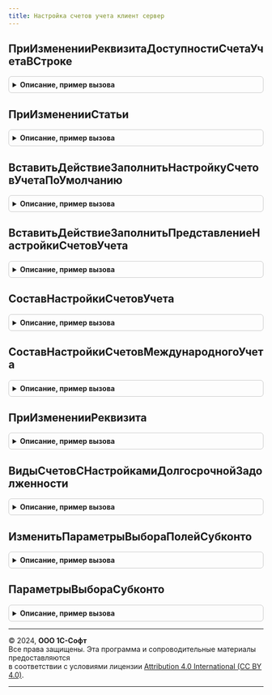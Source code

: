 ```yaml
---
title: Настройка счетов учета клиент сервер
---
```



## ПриИзмененииРеквизитаДоступностиСчетаУчетаВСтроке
<details style="margin: 1em 0; padding: 0.5em; border: 1px solid #ccc; border-radius: 6px;">

<summary style="font-weight: bold; cursor: pointer;">Описание, пример вызова</summary>

```bsl

// Очищает статью и аналитику в строке таблицы, если они не доступны в строке ТЧ.
//
// Параметры:
// 	Форма - ФормаКлиентскогоПриложения - Форма объекта.
// 	СтрокаТаблицы - ДанныеФормыЭлементКоллекции - Строка таблицы.
// 	ПутьКДаннымТаблицы - Строка - Путь к данным таблицы формы, например "Объект.Товары".
//
Процедура ПриИзмененииРеквизитаДоступностиСчетаУчетаВСтроке(Форма, СтрокаТаблицы, ПутьКДаннымТаблицы) Экспорт
```

Пример вызова
```bsl
НастройкаСчетовУчетаКлиентСервер.ПриИзмененииРеквизитаДоступностиСчетаУчетаВСтроке(Форма, СтрокаТаблицы, ПутьКДаннымТаблицы) 
```
</details>

## ПриИзмененииСтатьи
<details style="margin: 1em 0; padding: 0.5em; border: 1px solid #ccc; border-radius: 6px;">

<summary style="font-weight: bold; cursor: pointer;">Описание, пример вызова</summary>

```bsl

// Устанавливает видимость настройки счетов учета при изменении типа статьи, заполняет настройки счетов учета статьи по умолчанию.
// Вызывается из механизма выбора статей и аналитик (См. ДоходыИРасходыСервер).
//
// Параметры:
// 	Форма - ФормаКлиентскогоПриложения - Форма объекта.
// 	ПутьКДанным - Строка - Значение поля "ПутьКДанным" параметров выбора статей и аналитик (См. ДоходыИРасходыСервер.ПараметрыВыбораСтатьиИАналитики).
// 	ТипСтатьи - Строка - Значение поля "ТипСтатьи" параметров выбора статей и аналитик (См. ДоходыИРасходыСервер.ПараметрыВыбораСтатьиИАналитики).
// 	ИдентификаторыСтрок - Число, Массив, Неопределено - Идентификаторы строк таблицы, в которых изменился тип статьи.
//
Процедура ПриИзмененииСтатьи(Форма, ПутьКДанным, ТипСтатьи, ИдентификаторыСтрок = Неопределено) Экспорт
```

Пример вызова
```bsl
НастройкаСчетовУчетаКлиентСервер.ПриИзмененииСтатьи(Форма, ПутьКДанным, ТипСтатьи, ИдентификаторыСтрок);
```
</details>

## ВставитьДействиеЗаполнитьНастройкуСчетовУчетаПоУмолчанию
<details style="margin: 1em 0; padding: 0.5em; border: 1px solid #ccc; border-radius: 6px;">

<summary style="font-weight: bold; cursor: pointer;">Описание, пример вызова</summary>

```bsl

// Дополняет структуру действий механизма ОбработкаТабличнойЧасти действием заполнения настройки счетов учета по умолчанию
// по данным статьи активов и пассивов.
//
// Параметры:
//  СтруктураДействий - Структура - Структура действий
//  ФормаИлиПараметры - ФормаКлиентскогоПриложения, Структура, Массив - При вызове из формы передается форма объекта. Из формы получаются закэшированные данные настройки счетов учета.
//                                                             При вызове из объекта - параметры настройки счетов (см. НастройкаСчетовУчетаСервер.ПараметрыНастройки).
//  ПутьКДанным - Строка - Путь к данным настройки счетов учета. Значение по умолчанию "Объект.Товары".
//
Процедура ВставитьДействиеЗаполнитьНастройкуСчетовУчетаПоУмолчанию(СтруктураДействий, ФормаИлиПараметры, ПутьКДанным = "Объект.Товары") Экспорт
```

Пример вызова
```bsl
НастройкаСчетовУчетаКлиентСервер.ВставитьДействиеЗаполнитьНастройкуСчетовУчетаПоУмолчанию(СтруктураДействий, ФормаИлиПараметры, ПутьКДанным);
```
</details>

## ВставитьДействиеЗаполнитьПредставлениеНастройкиСчетовУчета
<details style="margin: 1em 0; padding: 0.5em; border: 1px solid #ccc; border-radius: 6px;">

<summary style="font-weight: bold; cursor: pointer;">Описание, пример вызова</summary>

```bsl

// Дополняет структуру действий механизма ОбработкаТабличнойЧасти действием заполнения представления настройки счетов учета.
// Действие возможно использовать только в форме.
//
// Параметры:
// 	СтруктураДействий - Структура - Структура действий
// 	Форма - ФормаКлиентскогоПриложения - Из формы получаются закэшированные параметры настройки счетов учета.
// 	ПутьКДанным - Строка - Путь к данным настройки счетов учета. Значение по умолчанию "Объект.Товары".
//
Процедура ВставитьДействиеЗаполнитьПредставлениеНастройкиСчетовУчета(СтруктураДействий, Форма, ПутьКДанным = "Объект.Товары") Экспорт
```

Пример вызова
```bsl
НастройкаСчетовУчетаКлиентСервер.ВставитьДействиеЗаполнитьПредставлениеНастройкиСчетовУчета(СтруктураДействий, Форма, ПутьКДанным);
```
</details>

## СоставНастройкиСчетовУчета
<details style="margin: 1em 0; padding: 0.5em; border: 1px solid #ccc; border-radius: 6px;">

<summary style="font-weight: bold; cursor: pointer;">Описание, пример вызова</summary>

```bsl

// Возвращает структуру полей настройки счетов учета операции.
//
// Возвращаемое значение:
//  Структура - Описание:
//++ Локализация
//  * СчетУчета - ПланСчетовСсылка.Хозрасчетный - счет регламентированного учета.
//  * Субконто1 - Произвольный - субконто 1 счета регламентированного учета
//  * Субконто2 - Произвольный - субконто 2 счета регламентированного учета
//  * Субконто3 - Произвольный - субконто 3 счета регламентированного учета
//-- Локализация
//  * НастройкиМеждународногоУчета - Массив - настройки счетов международного учета, см. СоставНастройкиСчетовМеждународногоУчета
//
Функция СоставНастройкиСчетовУчета() Экспорт
```

Пример вызова
```bsl
Результат = НастройкаСчетовУчетаКлиентСервер.СоставНастройкиСчетовУчета() 
```
</details>

## СоставНастройкиСчетовМеждународногоУчета
<details style="margin: 1em 0; padding: 0.5em; border: 1px solid #ccc; border-radius: 6px;">

<summary style="font-weight: bold; cursor: pointer;">Описание, пример вызова</summary>

```bsl

// Возвращает структуру полей настройки учета операции на счете международного учета.
// Используется для заполнения свойства НастройкиМеждународногоУчета состава настройки счетов учета операции.
//
// Возвращаемое значение:
//  Структура - Описание:
//  * ПланСчетов - СправочникСсылка.ПланыСчетовМеждународногоУчета - план счетов международного учета.
//  * СчетУчета - ПланСчетовСсылка.Международный - счет международного учета.
//  * Субконто1 - Произвольный - субконто 1 счета международного учета
//  * Субконто2 - Произвольный - субконто 2 счета международного учета
//  * Субконто3 - Произвольный - субконто 3 счета международного учета
//
Функция СоставНастройкиСчетовМеждународногоУчета() Экспорт
```

Пример вызова
```bsl
Результат = НастройкаСчетовУчетаКлиентСервер.СоставНастройкиСчетовМеждународногоУчета() 
```
</details>

## ПриИзмененииРеквизита
<details style="margin: 1em 0; padding: 0.5em; border: 1px solid #ccc; border-radius: 6px;">

<summary style="font-weight: bold; cursor: pointer;">Описание, пример вызова</summary>

```bsl

// Выполняет обработку изменения реквизитов аналитики учета, влияющих на настройку счетов учета.
//
// Параметры:
// 	Форма - ФормаКлиентскогоПриложения - Форма объекта настройки
// 	ИмяЭлемента - Строка - Имя элемента реквизита
//
Процедура ПриИзмененииРеквизита(Форма, ИмяЭлемента = Неопределено) Экспорт
```

Пример вызова
```bsl
НастройкаСчетовУчетаКлиентСервер.ПриИзмененииРеквизита(Форма, ИмяЭлемента);
```
</details>

## ВидыСчетовСНастройкамиДолгосрочнойЗадолженности
<details style="margin: 1em 0; padding: 0.5em; border: 1px solid #ccc; border-radius: 6px;">

<summary style="font-weight: bold; cursor: pointer;">Описание, пример вызова</summary>

```bsl

//++ Локализация

// Возвращает виды счетов регл. учета, для которых будет добавлена возможность настройки долгосрочного счета учета.
//
// Возвращаемое значение:
//	Массив - массив из Строка:
//		Имя вида счета регл. учета строкой, для которого надо будет дать возможность настройки долгосрочного счета учета.
//
Функция ВидыСчетовСНастройкамиДолгосрочнойЗадолженности() Экспорт
```

Пример вызова
```bsl
Результат = НастройкаСчетовУчетаКлиентСервер.ВидыСчетовСНастройкамиДолгосрочнойЗадолженности() 
```
</details>

## ИзменитьПараметрыВыбораПолейСубконто
<details style="margin: 1em 0; padding: 0.5em; border: 1px solid #ccc; border-radius: 6px;">

<summary style="font-weight: bold; cursor: pointer;">Описание, пример вызова</summary>

```bsl

// Изменяет параметры выбора полей субконто.
//
// Параметры:
//	Форма - ФормаКлиентскогоПриложения - Форма, на которой расположены поля субконто.
//	Объект - ДанныеФормыСтруктура - Объект, форма которого отображается.
//	ШаблонИмяПоляОбъекта - Строка - Шаблон имени поля объекта, содержащего субконто.
//	ШаблонИмяЭлементаФормы - Строка - Шаблон имени поля формы, в который выводится субконто.
//	СписокПараметров - Структура - Содержит ключи со значениями отборов.
//
Процедура ИзменитьПараметрыВыбораПолейСубконто(Форма, Объект, ШаблонИмяПоляОбъекта, ШаблонИмяЭлементаФормы, Экспорт
```

Пример вызова
```bsl
НастройкаСчетовУчетаКлиентСервер.ИзменитьПараметрыВыбораПолейСубконто(Форма, Объект, ШаблонИмяПоляОбъекта, ШаблонИмяЭлементаФормы, );
```
</details>

## ПараметрыВыбораСубконто
<details style="margin: 1em 0; padding: 0.5em; border: 1px solid #ccc; border-radius: 6px;">

<summary style="font-weight: bold; cursor: pointer;">Описание, пример вызова</summary>

```bsl

// Функция формирует структуру ключей со значениями отбора для субконто.
//
// Параметры:
//	Организация - СправочникСсылка.Организации - Организация, для который выполняется настройка субконто.
//	ТекущиеДанные - РегистрБухгалтерииЗаписьИмяРегистраБухгалтерии - Запись, для которой настраиваются параметры выбора.
//	ШаблонИмяПоляОбъекта - Строка - Шаблон имени поля объекта, содержащего субконто.
//	ИмяПоляСчетУчета - Строка - Шаблон имени поля формы, в который выводится счет.
//
//Возвращаемое значение:
//   Структура - Содержит ключи со значениями отборов.
//
Функция ПараметрыВыбораСубконто(Организация, ТекущиеДанные, ШаблонИмяПоляОбъекта, ИмяПоляСчетУчета) Экспорт
```

Пример вызова
```bsl
Результат = НастройкаСчетовУчетаКлиентСервер.ПараметрыВыбораСубконто(Организация, ТекущиеДанные, ШаблонИмяПоляОбъекта, ИмяПоляСчетУчета) 
```
</details>

---

© 2024, **ООО 1С-Софт**  
Все права защищены. Эта программа и сопроводительные материалы предоставляются  
в соответствии с условиями лицензии [Attribution 4.0 International (CC BY 4.0)](https://creativecommons.org/licenses/by/4.0/legalcode).

---
